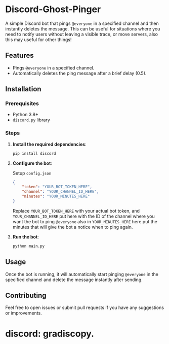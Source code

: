# Discord-Ghost-Pinger

A simple Discord bot that pings `@everyone` in a specified channel and then instantly deletes the message. This can be useful for situations where you need to notify users without leaving a visible trace, or move servers, also this may useful for other things!

## Features

- Pings `@everyone` in a specified channel.
- Automatically deletes the ping message after a brief delay (0.5).

## Installation

### Prerequisites

- Python 3.8+
- `discord.py` library

### Steps

1. **Install the required dependencies**:

    ```bash
    pip install discord
    ```

2. **Configure the bot**:

    Setup `config.json` 

    ```json
    {
        "token": "YOUR_BOT_TOKEN_HERE",
        "channel": "YOUR_CHANNEL_ID_HERE",
        "minutes": "YOUR_MINUTES_HERE"
    }
    ```

    Replace `YOUR_BOT_TOKEN_HERE` with your actual bot token, and `YOUR_CHANNEL_ID_HERE` put here with the ID of the channel where you want the bot to ping `@everyone` also in `YOUR_MINUTES_HERE` here put the minutes that will give the bot a notice when to ping again.

3. **Run the bot**:

    ```bash
    python main.py
    ```

## Usage

Once the bot is running, it will automatically start pinging `@everyone` in the specified channel and delete the message instantly after sending.

## Contributing

Feel free to open issues or submit pull requests if you have any suggestions or improvements.

# discord: gradiscopy.

